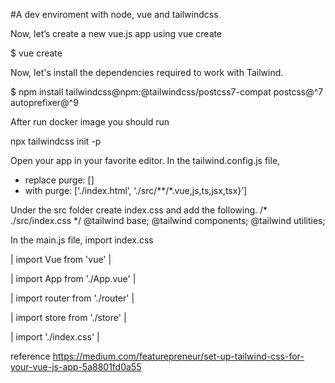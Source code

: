 #A dev enviroment with node, vue and tailwindcss

Now, let’s create a new vue.js app using vue create <app-name>
  
$ vue create <app-name>

Now, let's install the dependencies required to work with Tailwind.
  
$ npm install tailwindcss@npm:@tailwindcss/postcss7-compat postcss@^7 autoprefixer@^9

After run docker image you should run 

npx tailwindcss init -p

Open your app in your favorite editor.
In the tailwind.config.js file,
- replace purge: []
- with purge: [‘./index.html’, ‘./src/**/*.vue,js,ts,jsx,tsx}’]

Under the src folder create index.css and add the following.
/* ./src/index.css */
@tailwind base;
@tailwind components;
@tailwind utilities;


In the main.js file, import index.css

|       import Vue from 'vue'               |
  
|       import App from './App.vue'         |
  
|       import router from './router'       |
  
|       import store from './store'         |
  
|       import './index.css'                |

reference
https://medium.com/featurepreneur/set-up-tailwind-css-for-your-vue-js-app-5a8801fd0a55

